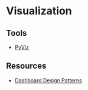 # Visualization

## Tools

- [PyViz](https://pyviz.org/overviews/index.html)

## Resources

- [Dashboard Design Patterns](https://dashboarddesignpatterns.github.io/)
